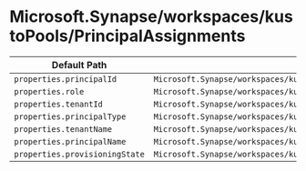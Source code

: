 # Microsoft.Synapse/workspaces/kustoPools/PrincipalAssignments

| Default Path | Alias |
|---|---|
| `properties.principalId` | `Microsoft.Synapse/workspaces/kustoPools/principalAssignments/principalId` |
| `properties.role` | `Microsoft.Synapse/workspaces/kustoPools/principalAssignments/role` |
| `properties.tenantId` | `Microsoft.Synapse/workspaces/kustoPools/principalAssignments/tenantId` |
| `properties.principalType` | `Microsoft.Synapse/workspaces/kustoPools/principalAssignments/principalType` |
| `properties.tenantName` | `Microsoft.Synapse/workspaces/kustoPools/principalAssignments/tenantName` |
| `properties.principalName` | `Microsoft.Synapse/workspaces/kustoPools/principalAssignments/principalName` |
| `properties.provisioningState` | `Microsoft.Synapse/workspaces/kustoPools/principalAssignments/provisioningState` |

